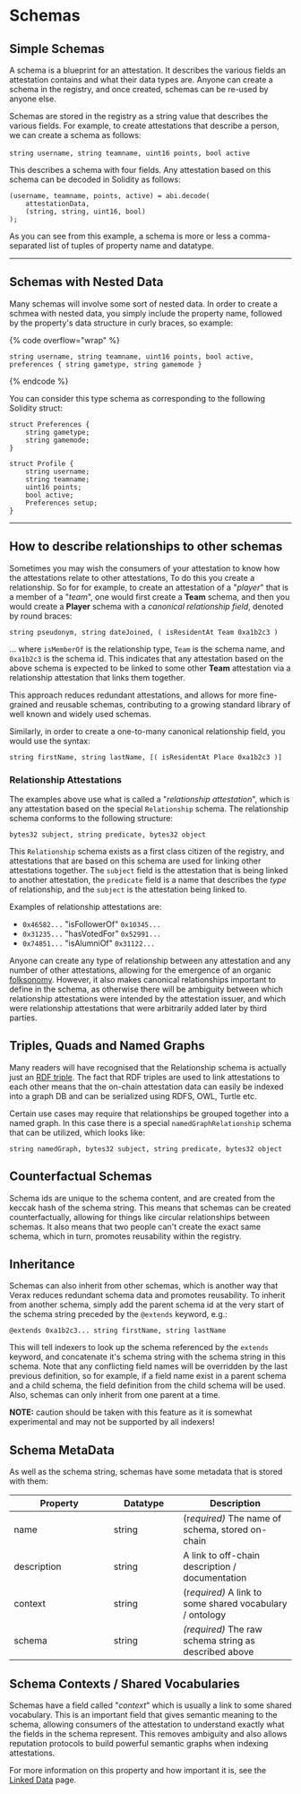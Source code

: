 # Schemas

## Simple Schemas

A schema is a blueprint for an attestation.  It describes the various fields an attestation contains and what their data types are.  Anyone can create a schema in the registry, and once created, schemas can be re-used by anyone else.

Schemas are stored in the registry as a string value that describes the various fields.  For example, to create attestations that describe a person, we can create a schema as follows:\
\
`string username, string teamname, uint16 points, bool active`

This describes a schema with four fields.  Any attestation based on this schema can be decoded in Solidity as follows:

```solidity
(username, teamname, points, active) = abi.decode(
    attestationData,
    (string, string, uint16, bool)
);
```

As you can see from this example, a schema is more or less a comma-separated list of tuples of property name and datatype.

***

## Schemas with Nested Data

Many schemas will involve some sort of nested data.  In order to create a schmea with nested data, you simply include the property name, followed by the property's data structure in curly braces, so example:

{% code overflow="wrap" %}
```
string username, string teamname, uint16 points, bool active, preferences { string gametype, string gamemode }
```
{% endcode %}

You can consider this type schema as corresponding to the following Solidity struct:

```solidity
struct Preferences {
    string gametype;
    string gamemode;
}

struct Profile {
    string username;
    string teamname;
    uint16 points;
    bool active;
    Preferences setup;
}
```

***

## How to describe relationships to other schemas

Sometimes you may wish the consumers of your attestation to know how the attestations relate to other attestations, To do this you create a relationship.  So for for example, to create an attestation of a "_player_" that is a member of a "_team_", one would first create a **Team** schema, and then you would create a **Player** schema with a _canonical relationship field_, denoted by round braces:

`string pseudonym, string dateJoined, ( isResidentAt Team 0xa1b2c3 )`&#x20;

... where `isMemberOf` is the relationship type, `Team` is the schema name, and `0xa1b2c3` is the schema id.  This indicates that any attestation based on the above schema is expected to be linked to some other **Team** attestation via a relationship attestation that links them together.

This approach reduces redundant attestations, and allows for more fine-grained and reusable schemas, contributing to a growing standard library of well known and widely used schemas.

Similarly, in order to create a one-to-many canonical relationship field, you would use the syntax:

`string firstName, string lastName, [( isResidentAt Place 0xa1b2c3 )]`&#x20;

### Relationship Attestations

The examples above use what is called a "_relationship attestation_", which is any attestation based on the special `Relationship` schema.  The relationship schema conforms to the following structure:

`bytes32 subject, string predicate, bytes32 object`

This `Relationship` schema exists as a first class citizen of the registry, and attestations that are based on this schema are used for linking other attestations together.  The `subject` field is the attestation that is being linked to another attestation, the `predicate` field is a name that describes the _type_ of relationship, and the `subject` is the attestation being linked to.

Examples of relationship attestations are:

* `0x46582...` "isFollowerOf" `0x10345...`
* `0x31235...` "hasVotedFor" `0x52991...`
* `0x74851...` "isAlumniOf" `0x31122...`

Anyone can create any type of relationship between any attestation and any number of other attestations, allowing for the emergence of an organic [folksonomy](https://en.wikipedia.org/wiki/Folksonomy).  However, it also makes canonical relationships important to define in the schema, as otherwise there will be ambiguity between which relationship attestations were intended by the attestation issuer, and which were relationship attestations that were arbitrarily added later by third parties.

## Triples, Quads and Named Graphs

Many readers will have recognised that the Relationship schema is actually just an [RDF triple](https://en.wikipedia.org/wiki/Semantic\_triple).  The fact that RDF triples are used to link attestations to each other means that the on-chain attestation data can easily be indexed into a graph DB and can be serialized using RDFS, OWL, Turtle etc.

Certain use cases may require that relationships be grouped together into a named graph.  In this case there is a special `namedGraphRelationship` schema that can be utilized, which looks like:

`string namedGraph, bytes32 subject, string predicate, bytes32 object`

## Counterfactual Schemas

Schema ids are unique to the schema content, and are created from the keccak hash of the schema string.  This means that schemas can be created counterfactually, allowing for things like circular relationships between schemas.  It also means that two people can't create the exact same schema, which in turn, promotes reusability within the registry.

## Inheritance

Schemas can also inherit from other schemas, which is another way that Verax reduces redundant schema data and promotes reusability.  To inherit from another schema, simply add the parent schema id at the very start of the schema string preceded by the `@extends` keyword, e.g.:

`@extends 0xa1b2c3... string firstName, string lastName`

This will tell indexers to look up the schema referenced by the `extends` keyword, and concatenate it's schema string with the schema string in this schema.  Note that any conflicting field names will be overridden by the last previous definition, so for example, if a field name exist in a parent schema and a child schema, the field definition from the child schema will be used.  Also, schemas can only inherit from one parent at a time.

**NOTE:** caution should be taken with this feature as it is somewhat experimental and may not be supported by all indexers!

## Schema MetaData

As well as the schema string, schemas have some metadata that is stored with them:

<table><thead><tr><th width="162.33333333333331">Property</th><th width="108">Datatype</th><th>Description</th></tr></thead><tbody><tr><td>name</td><td>string</td><td>(r<em>equired)</em> The name of schema, stored on-chain</td></tr><tr><td>description</td><td>string</td><td>A link to off-chain description / documentation</td></tr><tr><td>context</td><td>string</td><td>(r<em>equired)</em> A link to some shared vocabulary / ontology</td></tr><tr><td>schema</td><td>string</td><td><em>(required)</em> The raw schema string as described above</td></tr></tbody></table>

## Schema Contexts / Shared Vocabularies

Schemas have a field called "_context_" which is usually a link to some shared vocabulary.  This is an important field that gives semantic meaning to the schema, allowing consumers of the attestation to understand exactly what the fields in the schema represent.  This removes ambiguity and also allows reputation protocols to build powerful semantic graphs when indexing attestations.

For more information on this property and how important it is, see the [Linked Data](linked-data.md) page.

